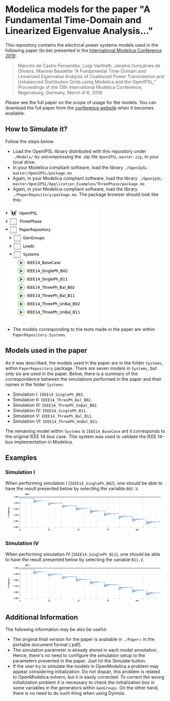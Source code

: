 # Modelica models for the paper "A Fundamental Time-Domain and Linearized Eigenvalue Analysis..."
This repository contains the electrical power systems models used in the following paper (to be) presented in the [International Modelica Conference 2019](https://modelica.org/events/modelica2019):

> Marcelo de Castro Fernandes, Luigi Vanfretti, Janaína Gonçalves de Oliveira, Maxime Baudette "A Fundamental Time-Domain and Linearized Eigenvalue Analysis of Coalesced Power Transmission and Unbalanced Distribution Grids using Modelica and the OpenIPSL," Proceedings of the 13th International Modelica Conference, Regensburg, Germany, March 4–6, 2019.

Please see the full paper on the scope of usage for the models. You can download the full paper from the [conference website](https://modelica.org/events/modelica2019) when it becomes available. 

## How to Simulate it?

Follow the steps below:
- Load the OpenIPSL library distributed with this repository under `./Models/` by uncompressing the .zip file `OpenIPSL-master.zip`, in your local drive.
- In your Modelica compliant software, load the library `./OpenIpSL-master/OpenIPSL/package.mo`
- Again, in your Modelica compliant software, load the library `./OpenIpSL-master/OpenIPSL/Application_Examples/ThreePhase/package.mo`
- Again, in your Modelica compliant software, load the library `./PaperRepository/package.mo`. The package browser should look like this:

![PackageOrder](./Figures/PackageOrdering.png 'Paper package ordering.')

- The models corresponding to the tests made in the paper are within `PaperRepository.Systems`. 

## Models used in the paper

As it was described, the models used in the paper are in the folder `Systems`, within `PaperRepository` package. There are seven models in `Systems`, but only six are used in the paper. Below, there is a summary of the correspondence between the simulations performed in the paper and their names in the folder `Systems`:

- Simulation I: `IEEE14_SinglePh_B02`. 
- Simulation II: `IEEE14_ThreePh_Bal_B02`. 
- Simulation III: `IEEE14_ThreePh_UnBal_B02`. 
- Simulation IV: `IEEE14_SinglePh_B11`. 
- Simulation V: `IEEE14_ThreePh_Bal_B11`.
- Simulation VI: `IEEE14_ThreePh_UnBal_B11`. 


The remaining model within `Systems` is `IEEE14_BaseCase` ant it corresponds to the original IEEE 14-bus case. This system was used to validate the IEEE 14-bus implementation in Modelica. 

## Examples

### Simulation I
When performing simulation I (`IEEE14_SinglePh_B02`), one should be able to have the result presented below by selecting the variable `B02.V`.  
![SimulationI](./Figures/B02_Extended.png 'Bus 02 voltage on simulation I.')

### Simulation IV
When performing simulation IV (`IEEE14_SinglePh_B11`), one should be able to have the result presented below by selecting the variable `B11.V`. 
![SimulationIV](./Figures/B02_Extended.png 'Bus 11 voltage on simulation IV.')

## Additional Information

The following information may be also be useful:
- The original final version for the paper is available in `./Paper/` in the portable document format (.pdf).
- The simulation parameter is already stored in each model annotation. Hence, there's no need to configure the simulation setup to the parameters presented in the paper. Just hit the Simulate button.
- If the user try to simulate the models in OpenModelica a problem may appear considering initialization. Do not dispair, this problem is related to OpenModelica solvers, but it is easily corrected. To correct the wrong initialization problem it is necessary to check the initialization box in some variables in the generators within `GenGroups`. On the other hand, there is no need to do such thing when using Dymola.
